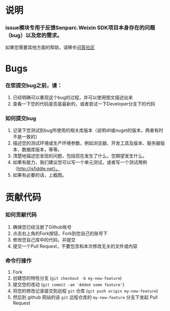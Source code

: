 # 说明

### issue模块专用于反馈Senparc.Weixin SDK项目本身存在的问题（bug）以及您的需求。
如果您需要其他方面的帮助，请移步[问答社区](http://weixin.senparc.com/QA)

# Bugs

### 在您提交bug之前，请：
1. 已经明确可以重现这个bug的过程，并可以使用图文描述出来
2. 查看一下您的代码是否是最新的，或者尝试一下Developer分支下的代码

### 如何提交bug
1. 记录下您测试到bug所使用的相关库版本（说明dll或nuget的版本，两者有时不是一致的）
2. 描述您的测试环境或生产环境参数，例如浏览器、开发工具及版本、服务器版本、数据库版本，等等。
3. 清楚地描述您发现的问题，包括现在发生了什么，您期望发生什么。
4. 如果有能力，我们建议您可以写一个单元测试，或者写一个测试用例（http://jsfiddle.net）。
5. 如果有必要的话，上截图。

# 贡献代码

### 如何贡献代码

1. 确保您已经注册了Github账号
2. 点击右上角的Fork按钮，Fork到您自己的账号下
3. 修改您自己库中的代码，并提交
4. 提交一个Pull Request，不要包含和本次修改无关的文件或内容

### 命令行操作

1. Fork
2. 创建您的特性分支 (`git checkout -b my-new-feature`)
3. 提交您的改动 (`git commit -am 'Added some feature'`)
4. 将您的修改记录提交到远程 `git` 仓库 (`git push origin my-new-feature`)
5. 然后到 github 网站的该 `git` 远程仓库的 `my-new-feature` 分支下发起 Pull Request